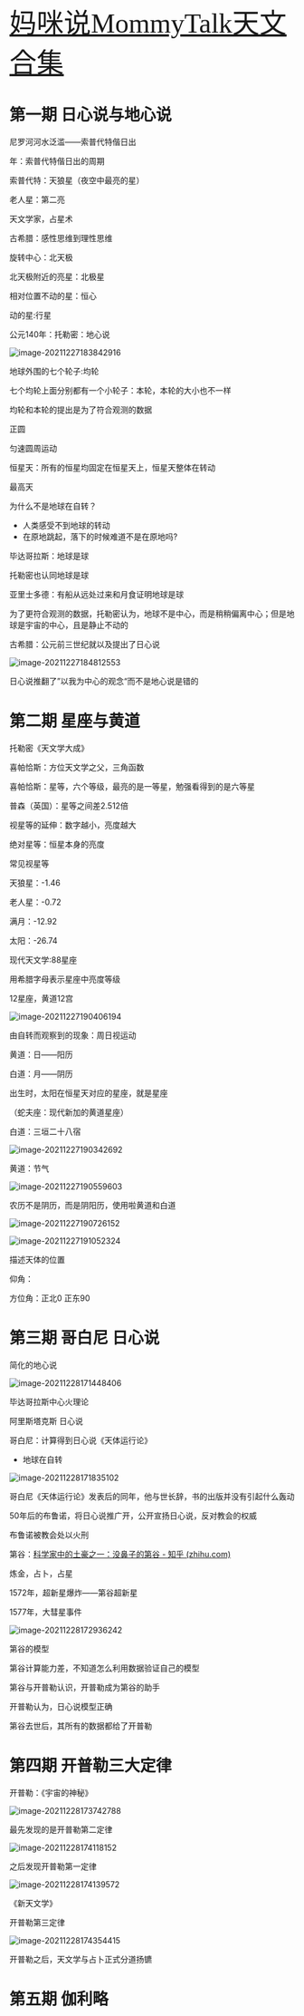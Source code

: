 

<font face="黑体" size=10 color=MediumPurple>[妈咪说MommyTalk天文合集](https://www.ixigua.com/6758709082317668871?id=6684175083805606414)</font>



# 第一期 日心说与地心说

尼罗河河水泛滥——索普代特偕日出

年：索普代特偕日出的周期

索普代特：天狼星（夜空中最亮的星）

老人星：第二亮

天文学家，占星术

古希腊：感性思维到理性思维

旋转中心：北天极

北天极附近的亮星：北极星

相对位置不动的星：恒心

动的星:行星

公元140年：托勒密：地心说

![image-20211227183842916](https://gitee.com/murphyhou/picgo/raw/master/AST/image-20211227183842916.png)

地球外围的七个轮子:均轮

七个均轮上面分别都有一个小轮子：本轮，本轮的大小也不一样

均轮和本轮的提出是为了符合观测的数据

正圆

匀速圆周运动

恒星天：所有的恒星均固定在恒星天上，恒星天整体在转动

最高天

为什么不是地球在自转？

- 人类感受不到地球的转动
- 在原地跳起，落下的时候难道不是在原地吗?

毕达哥拉斯：地球是球

托勒密也认同地球是球

亚里士多德：有船从远处过来和月食证明地球是球

为了更符合观测的数据，托勒密认为，地球不是中心，而是稍稍偏离中心；但是地球是宇宙的中心，且是静止不动的

古希腊：公元前三世纪就以及提出了日心说

![image-20211227184812553](https://gitee.com/murphyhou/picgo/raw/master/AST/image-20211227184812553.png)

日心说推翻了”以我为中心的观念“而不是地心说是错的

# 第二期 星座与黄道

托勒密《天文学大成》

喜帕恰斯：方位天文学之父，三角函数

喜帕恰斯：星等，六个等级，最亮的是一等星，勉强看得到的是六等星

普森（英国）：星等之间差2.512倍

视星等的延伸：数字越小，亮度越大

绝对星等：恒星本身的亮度

常见视星等

天狼星：-1.46

老人星：-0.72

满月：-12.92

太阳：-26.74

现代天文学:88星座

用希腊字母表示星座中亮度等级

12星座，黄道12宫

![image-20211227190406194](https://gitee.com/murphyhou/picgo/raw/master/AST/image-20211227190406194.png)

由自转而观察到的现象：周日视运动

黄道：日——阳历

白道：月——阴历

出生时，太阳在恒星天对应的星座，就是星座

（蛇夫座：现代新加的黄道星座）

白道：三垣二十八宿

![image-20211227190342692](https://gitee.com/murphyhou/picgo/raw/master/AST/image-20211227190342692.png)

黄道：节气

![image-20211227190559603](https://gitee.com/murphyhou/picgo/raw/master/AST/image-20211227190559603.png)

农历不是阴历，而是阴阳历，使用啦黄道和白道



![image-20211227190726152](https://gitee.com/murphyhou/picgo/raw/master/AST/image-20211227190726152.png)

![image-20211227191052324](https://gitee.com/murphyhou/picgo/raw/master/AST/image-20211227191052324.png)

描述天体的位置

仰角：

方位角：正北0 正东90 





# 第三期 哥白尼 日心说



简化的地心说

![image-20211228171448406](https://gitee.com/murphyhou/picgo/raw/master/AST/image-20211228171448406.png)

毕达哥拉斯中心火理论

阿里斯塔克斯 日心说

哥白尼：计算得到日心说《天体运行论》

- 地球在自转

![image-20211228171835102](https://gitee.com/murphyhou/picgo/raw/master/AST/image-20211228171835102.png)

哥白尼《天体运行论》发表后的同年，他与世长辞，书的出版并没有引起什么轰动

50年后的布鲁诺，将日心说推广开，公开宣扬日心说，反对教会的权威

布鲁诺被教会处以火刑



第谷：[科学家中的土豪之一：没鼻子的第谷 - 知乎 (zhihu.com)](https://zhuanlan.zhihu.com/p/67560148)

炼金，占卜，占星

1572年，超新星爆炸——第谷超新星

1577年，大彗星事件

![image-20211228172936242](https://gitee.com/murphyhou/picgo/raw/master/AST/image-20211228172936242.png)

第谷的模型

第谷计算能力差，不知道怎么利用数据验证自己的模型

第谷与开普勒认识，开普勒成为第谷的助手

开普勒认为，日心说模型正确

第谷去世后，其所有的数据都给了开普勒



# 第四期 开普勒三大定律

开普勒：《宇宙的神秘》

![image-20211228173742788](https://gitee.com/murphyhou/picgo/raw/master/AST/image-20211228173742788.png)

最先发现的是开普勒第二定律

![image-20211228174118152](https://gitee.com/murphyhou/picgo/raw/master/AST/image-20211228174118152.png)

之后发现开普勒第一定律

![image-20211228174139572](https://gitee.com/murphyhou/picgo/raw/master/AST/image-20211228174139572.png)

《新天文学》

开普勒第三定律

![image-20211228174354415](https://gitee.com/murphyhou/picgo/raw/master/AST/image-20211228174354415.png)

开普勒之后，天文学与占卜正式分道扬镳



# 第五期 伽利略

